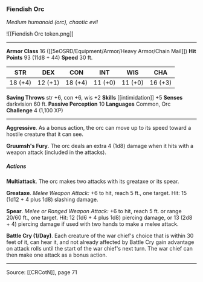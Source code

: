 ### Fiendish Orc
_Medium humanoid (orc), chaotic evil_

![[Fiendish Orc token.png]]

---

**Armor Class** 16 ([[5eOSRD/Equipment/Armor/Heavy Armor/Chain Mail]])
**Hit Points** 93 (11d8 + 44)
**Speed** 30 ft.

| STR     | DEX     | CON     | INT     | WIS     | CHA     |
|---------|---------|---------|---------|---------|---------|
| 18 (+4) | 12 (+1) | 18 (+4) | 11 (+0) | 11 (+0) | 16 (+3) |

**Saving Throws** str +6, con +6, wis +2
**Skills** [[intimidation]] +5
**Senses** darkvision 60 ft.
**Passive Perception** 10
**Languages** Common, Orc
**Challenge** 4 (1,100 XP)

---

**Aggressive**. As a bonus action, the orc can move up to its speed toward a hostile creature that it can see.

**Gruumsh's Fury**. The orc deals an extra 4 (1d8) damage when it hits with a weapon attack (included in the attacks).

##### Actions
**Multiattack**. The orc makes two attacks with its greataxe or its spear.

**Greataxe**. _Melee Weapon Attack:_ +6 to hit, reach 5 ft., one target. Hit: 15 (1d12 + 4 plus 1d8) slashing damage.

**Spear**. _Melee or Ranged Weapon Attack:_ +6 to hit, reach 5 ft. or range 20/60 ft., one target. Hit: 12 (1d6 + 4 plus 1d8) piercing damage, or 13 (2d8 + 4) piercing damage if used with two hands to make a melee attack.

**Battle Cry (1/Day)**. Each creature of the war chief's choice that is within 30 feet of it, can hear it, and not already affected by Battle Cry gain advantage on attack rolls until the start of the war chief's next turn. The war chief can then make one attack as a bonus action.


---

Source: [[CRCotN]], page 71